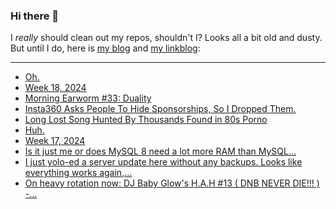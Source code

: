 ### Hi there 👋

I _really_ should clean out my repos, shouldn't I? Looks all a bit old and dusty. But until I do, here is [my blog](https://lostfocus.de/) and [my linkblog](https://dominikschwind.com/links):

--- 

<!-- POST-LIST:START -->
- [Oh.](https://lostfocus.de/2024/05/07/232909/)
- [Week 18, 2024](https://lostfocus.de/2024/05/06/week-18-2024/)
- [Morning Earworm #33: Duality](https://lostfocus.de/2024/04/30/morning-earworm-33-duality/)
- [Insta360 Asks People To Hide Sponsorships, So I Dropped Them.](https://www.youtube.com/watch?v=5GuO7AWJl5o)
- [Long Lost Song Hunted By Thousands Found in 80s Porno](https://www.404media.co/ekt-everyone-knows-that-song-ulterior-motives-christopher-booth-porn/)
- [Huh.](https://lostfocus.de/2024/04/29/232893/)
- [Week 17, 2024](https://lostfocus.de/2024/04/28/week-17-2024/)
- [Is it just me or does MySQL 8 need a lot more RAM than MySQL…](https://lostfocus.de/2024/04/28/232886/)
- [I just yolo-ed a server update here without any backups. Looks like everything works again,…](https://lostfocus.de/2024/04/26/232883/)
- [On heavy rotation now: DJ Baby Glow&#39;s H.A.H #13 &lpar; DNB NEVER DIE!!! &rpar; -…](https://lostfocus.de/2024/04/25/232876/)
<!-- POST-LIST:END -->

<!--
**lostfocus/lostfocus** is a ✨ _special_ ✨ repository because its `README.md` (this file) appears on your GitHub profile.

Here are some ideas to get you started:

- 🔭 I’m currently working on ...
- 🌱 I’m currently learning ...
- 👯 I’m looking to collaborate on ...
- 🤔 I’m looking for help with ...
- 💬 Ask me about ...
- 📫 How to reach me: ...
- 😄 Pronouns: ...
- ⚡ Fun fact: ...
-->
